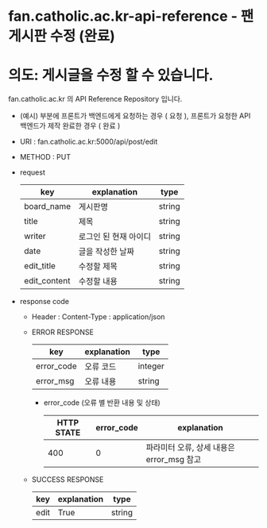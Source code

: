 # fan.catholic.ac.kr-api-reference - 팬 게시판 수정 (완료)
# 의도: 게시글을 수정 할 수 있습니다.

fan.catholic.ac.kr 의 API Reference Repository 입니다.

- (예시) 부분에 프론트가 백엔드에게 요청하는 경우 ( 요청 ), 프론트가 요청한 API 백엔드가 제작 완료한 경우 ( 완료 )
- URI : fan.catholic.ac.kr:5000/api/post/edit
- METHOD : PUT

- request

    | key | explanation | type |
    |--- |--- |--- |
    | board_name | 게시판명 | string |
    | title | 제목 | string |
    | writer | 로그인 된 현재 아이디 | string |
    | date | 글을 작성한 날짜 | string |
    | edit_title | 수정할 제목 | string |
    | edit_content | 수정할 내용 | string |

- response code
    - Header :
        Content-Type : application/json
    - ERROR RESPONSE
    
        |    key   | explanation |   type  |
        | -------- | ----------- |-------- |
        |error_code| 오류 코드     | integer | 
        |error_msg | 오류 내용  | string  |
        
        - error_code (오류 별 반환 내용 및 상태)
        
            | HTTP STATE | error_code | explanation |
            |----------- | ---------- | ----------- |
            | 400 |0| 파라미터 오류, 상세 내용은 error_msg 참고 |
   
    - SUCCESS RESPONSE
    
        | key | explanation | type |
        |--- |--- |--- |
        | edit | True | string |
        

